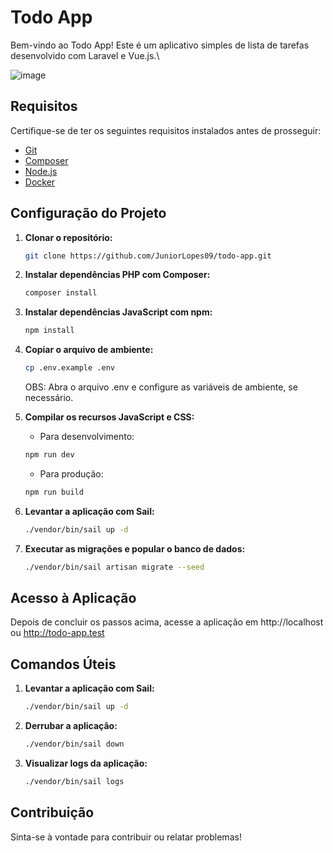# Todo App

Bem-vindo ao Todo App! Este é um aplicativo simples de lista de tarefas desenvolvido com Laravel e Vue.js.\

![image](https://github.com/JuniorLopes09/todo-app/assets/62529285/fa9cf758-8c4f-4dd4-bccf-b08cc05fa3f3)


## Requisitos

Certifique-se de ter os seguintes requisitos instalados antes de prosseguir:

- [Git](https://git-scm.com/)
- [Composer](https://getcomposer.org/)
- [Node.js](https://nodejs.org/)
- [Docker](https://www.docker.com/)

## Configuração do Projeto

1. **Clonar o repositório:**

   ```bash
   git clone https://github.com/JuniorLopes09/todo-app.git
   ```
   
2. **Instalar dependências PHP com Composer:**

    ```bash
    composer install
    ```
    
3. **Instalar dependências JavaScript com npm:**

    ```bash
    npm install
    ```

4. **Copiar o arquivo de ambiente:**
    ```bash
    cp .env.example .env
    ```
    OBS: Abra o arquivo .env e configure as variáveis de ambiente, se necessário.

5. **Compilar os recursos JavaScript e CSS:**
    - Para desenvolvimento:
    ```bash
    npm run dev
    ```
    - Para produção:
    ```bash
    npm run build
    ```
6. **Levantar a aplicação com Sail:**
    ```bash
    ./vendor/bin/sail up -d
    ```
7. **Executar as migrações e popular o banco de dados:**
    ```bash
    ./vendor/bin/sail artisan migrate --seed
    ```
## Acesso à Aplicação
Depois de concluir os passos acima, acesse a aplicação em http://localhost ou http://todo-app.test

## Comandos Úteis
1. **Levantar a aplicação com Sail:**
    ```bash
    ./vendor/bin/sail up -d
    ```
2. **Derrubar a aplicação:**
    ```bash
    ./vendor/bin/sail down
    ```
3. **Visualizar logs da aplicação:**
    ```bash
    ./vendor/bin/sail logs
    ```
## Contribuição
Sinta-se à vontade para contribuir ou relatar problemas!



   

